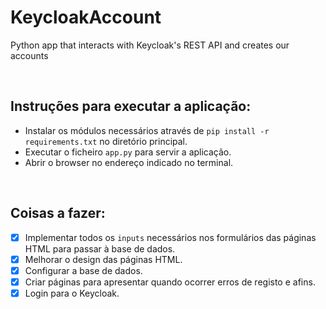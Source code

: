 # KeycloakAccount
Python app that interacts with Keycloak's REST API and creates our accounts

<br>

## Instruções para executar a aplicação:
- Instalar os módulos necessários através de ```pip install -r requirements.txt``` no diretório principal.
- Executar o ficheiro ```app.py``` para servir a aplicação.
- Abrir o browser no endereço indicado no terminal.

<p>&nbsp</p>
  
## Coisas a fazer:

- [x] Implementar todos os `inputs` necessários nos formulários das páginas HTML para passar à base de dados.
- [x] Melhorar o design das páginas HTML.
- [x] Configurar a base de dados.
- [x] Criar páginas para apresentar quando ocorrer erros de registo e afins.
- [x] Login para o Keycloak.
